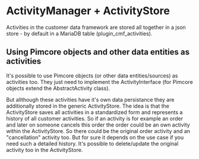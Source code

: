 # ActivityManager + ActivityStore

Activities in the customer data framework are stored all together in a json store - by default in a MariaDB table (plugin_cmf_activities). 

## Using Pimcore objects and other data entities as activities
It's possible to use Pimcore objects (or other data entities/sources) as activities too. They just need to implement the ActivityInterface (for Pimcore objects extend the AbstractActivity class).

But allthough these activities have it's own data persistance they are additionally stored in the generic ActivityStore. The idea is that the ActivityStore saves all activities in a standardized form and represents a history of all customer activities. So if an activity is for example an order and later on someone cancels this order the order could be an own activity within the ActivityStore. So there could be the original order activity and an "cancellation" activity too. But for sure it depends on the use case if you need such a detailed history. It's possible to delete/update the original activity too in the ActivityStore.
